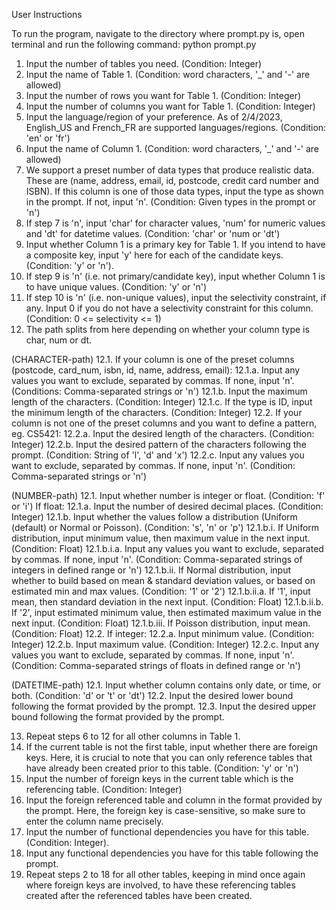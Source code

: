 User Instructions

To run the program, navigate to the directory where prompt.py is, open terminal and run the following command:
python prompt.py

1. Input the number of tables you need. (Condition: Integer)
2. Input the name of Table 1. (Condition: word characters, '_' and '-' are allowed)
3. Input the number of rows you want for Table 1. (Condition: Integer)
4. Input the number of columns you want for Table 1. (Condition: Integer)
5. Input the language/region of your preference. As of 2/4/2023, English_US and French_FR are supported languages/regions. (Condition: 'en' or 'fr')
6. Input the name of Column 1. (Condition: word characters, '_' and '-' are allowed)
7. We support a preset number of data types that produce realistic data. These are (name, address, email, id, postcode, credit card number and ISBN). If this column is one of those data types, input the type as shown in the prompt. If not, input 'n'. (Condition: Given types in the prompt or 'n')
8. If step 7 is 'n', input 'char' for character values, 'num' for numeric values and 'dt' for datetime values. (Condition: 'char' or 'num or 'dt')
9. Input whether Column 1 is a primary key for Table 1. If you intend to have a composite key, input 'y' here for each of the candidate keys. (Condition: 'y' or 'n').
10. If step 9 is 'n' (i.e. not primary/candidate key), input whether Column 1 is to have unique values. (Condition: 'y' or 'n')
11. If step 10 is 'n' (i.e. non-unique values), input the selectivity constraint, if any. Input 0 if you do not have a selectivity constraint for this column. (Condition: 0 <= selectivity <= 1)
12. The path splits from here depending on whether your column type is char, num or dt.

(CHARACTER-path)
12.1. If your column is one of the preset columns (postcode, card_num, isbn, id, name, address, email):
12.1.a. Input any values you want to exclude, separated by commas. If none, input 'n'. (Conditions: Comma-separated strings or 'n')
12.1.b. Input the maximum length of the characters. (Condition: Integer)
12.1.c. If the type is ID, input the minimum length of the characters. (Condition: Integer)
12.2. If your column is not one of the preset columns and you want to define a pattern, eg. CS5421:
12.2.a. Input the desired length of the characters. (Condition: Integer)
12.2.b. Input the desired pattern of the characters following the prompt. (Condition: String of 'l', 'd' and 'x')
12.2.c. Input any values you want to exclude, separated by commas. If none, input 'n'. (Condition: Comma-separated strings or 'n')

(NUMBER-path)
12.1. Input whether number is integer or float. (Condition: 'f' or 'i') If float:
12.1.a. Input the number of desired decimal places. (Condition: Integer)
12.1.b. Input whether the values follow a distribution (Uniform (default) or Normal or Poisson). (Condition: 's', 'n' or 'p')
12.1.b.i. If Uniform distribution, input minimum value, then maximum value in the next input. (Condition: Float)
12.1.b.i.a. Input any values you want to exclude, separated by commas. If none, input 'n'. (Condition: Comma-separated strings of integers in defined range or 'n')
12.1.b.ii. If Normal distribution, input whether to build based on mean & standard deviation values, or based on estimated min and max values. (Condition: '1' or '2')
12.1.b.ii.a. If '1', input mean, then standard deviation in the next input. (Condition: Float)
12.1.b.ii.b. If '2', input estimated minimum value, then estimated maximum value in the next input. (Condition: Float)
12.1.b.iii. If Poisson distribution, input mean. (Condition: Float)
12.2. If integer:
12.2.a. Input minimum value. (Condition: Integer)
12.2.b. Input maximum value. (Condition: Integer)
12.2.c. Input any values you want to exclude, separated by commas. If none, input 'n'. (Condition: Comma-separated strings of floats in defined range or 'n')

(DATETIME-path)
12.1. Input whether column contains only date, or time, or both. (Condition: 'd' or 't' or 'dt')
12.2. Input the desired lower bound following the format provided by the prompt.
12.3. Input the desired upper bound following the format provided by the prompt.

13. Repeat steps 6 to 12 for all other columns in Table 1.
14. If the current table is not the first table, input whether there are foreign keys. Here, it is crucial to note that you can only reference tables that have already been created prior to this table. (Condition: 'y' or 'n')
15. Input the number of foreign keys in the current table which is the referencing table. (Condition: Integer)
16. Input the foreign referenced table and column in the format provided by the prompt. Here, the foreign key is case-sensitive, so make sure to enter the column name precisely.
17. Input the number of functional dependencies you have for this table. (Condition: Integer).
18. Input any functional dependencies you have for this table following the prompt.
19. Repeat steps 2 to 18 for all other tables, keeping in mind once again where foreign keys are involved, to have these referencing tables created after the referenced tables have been created.
